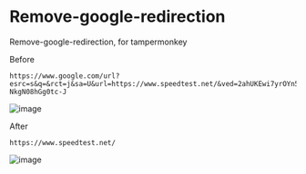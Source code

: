 # Remove-google-redirection
Remove-google-redirection, for tampermonkey

Before
```
https://www.google.com/url?esrc=s&q=&rct=j&sa=U&url=https://www.speedtest.net/&ved=2ahUKEwi7yrOYn5mHAxUmjVYBHVqaCxoQFnoECAkQAg&usg=AOvVaw1ApxTHJ-NkgN08hGg0tc-J
```
![image](https://github.com/SeanClancy84/Remove-google-redirection/assets/141309945/f90292b0-3857-4a4d-aecb-ec672bd2d11e)


After
```
https://www.speedtest.net/
```
![image](https://github.com/SeanClancy84/Remove-google-redirection/assets/141309945/b8b02e26-06a1-4579-aab5-40127d65622e)


